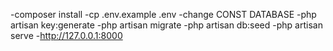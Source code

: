 -composer install
-cp .env.example .env
-change CONST DATABASE
-php artisan key:generate
-php artisan migrate
-php artisan db:seed
-php artisan serve
-http://127.0.0.1:8000